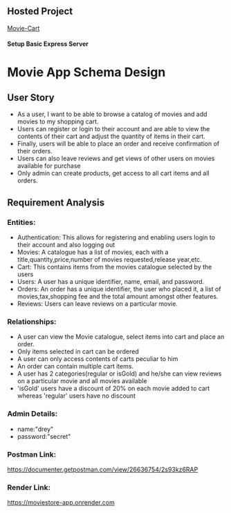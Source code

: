 ## Hosted Project

[Movie-Cart](https://moviestore-app.onrender.com)

#### Setup Basic Express Server

# Movie App Schema Design

## User Story

- As a user, I want to be able to browse a catalog of movies and add movies to my shopping cart. 
- Users can register or login to their account and are able to view the contents of their cart and adjust the quantity of items in their cart. 
- Finally, users will be able to place an order and receive confirmation of their orders.
- Users can also leave reviews and get views of other users on movies available for purchase
- Only admin can create products, get access to all cart items and all orders. 

## Requirement Analysis

### Entities:

- Authentication: This allows for registering and enabling users login to their account and also logging out
- Movies: A catalogue has a list of movies, each with a title,quantity,price,number of movies requested,release year,etc.
- Cart: This contains items from the movies catalogue selected by the users
- Users: A user has a unique identifier, name, email, and password.
- Orders: An order has a unique identifier, the user who placed it, a list of movies,tax,shopping fee and the total amount amongst other features.
- Reviews: Users can leave reviews on a particular movie.

### Relationships:
- A user can view the Movie catalogue, select items into cart and place an order.
- Only items selected in cart can be ordered
- A user can only access contents of carts peculiar to him
- An order can contain multiple cart items.
- A user has 2 categories(regular or isGold) and he/she can view reviews on a particular movie and all movies available
- 'isGold' users have a discount of 20% on each movie added to cart whereas 'regular' users have no discount

### Admin Details:
- name:"drey"
- password:"secret"

### Postman Link:
https://documenter.getpostman.com/view/26636754/2s93kz6RAP

### Render Link:
https://moviestore-app.onrender.com